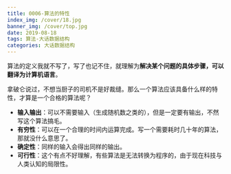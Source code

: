 ```yaml
---
title: 0006-算法的特性
index_img: /cover/18.jpg
banner_img: /cover/top.jpg
date: 2019-08-18
tags: 算法-大话数据结构
categories: 大话数据结构
---
```



算法的定义我就不写了，写了也记不住，就理解为**解决某个问题的具体步骤，可以翻译为计算机语言**。

拿破仑说过，不想当厨子的司机不是好裁缝。那么一个算法应该具备什么样的特性，才算是一个合格的算法呢？

- **输入输出**：可以不需要输入（生成随机数之类的），但是一定要有输出，不然写这个算法搞毛。
- **有穷性**：可以在一个合理的时间内运算完成。写一个需要耗时几十年的算法，那就没什么意思了。
- **确定性**：同样的输入会得出同样的输出。
- **可行性**：这个有点不好理解，有些算法是无法转换为程序的，由于现在科技与人类认知的局限性。

